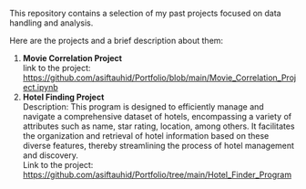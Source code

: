 This repository contains a selection of my past projects focused on data handling and analysis.

Here are the projects and a brief description about them:
1) __Movie Correlation Project__   
   link to the project: https://github.com/asiftauhid/Portfolio/blob/main/Movie_Correlation_Project.ipynb
3) __Hotel Finding Project__   
   Description: This program is designed to efficiently manage and navigate a comprehensive dataset of hotels, encompassing a variety of         attributes such as name, star rating, location, among others. It facilitates the organization and retrieval of hotel information based on     these diverse features, thereby streamlining the process of hotel management and discovery.   
   Link to the project: https://github.com/asiftauhid/Portfolio/tree/main/Hotel_Finder_Program
